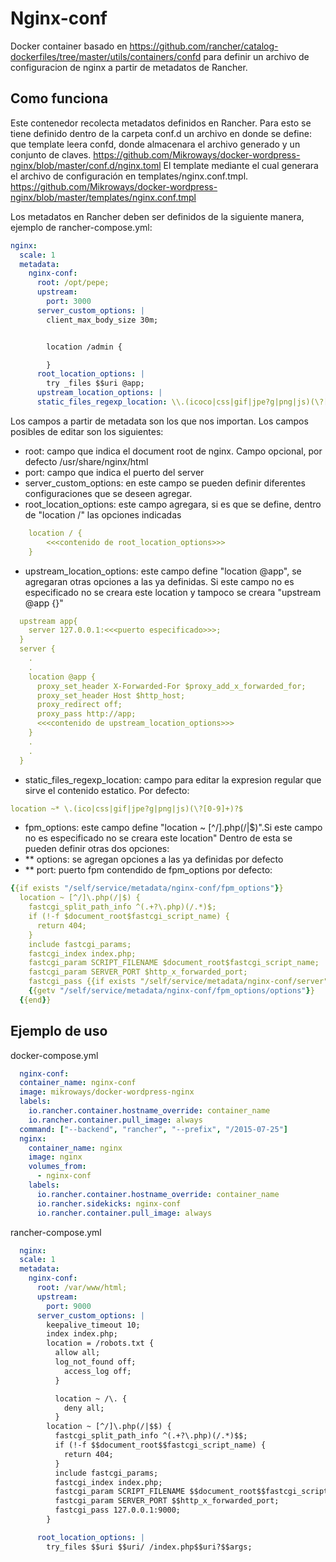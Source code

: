 # Nginx-conf
Docker container basado en https://github.com/rancher/catalog-dockerfiles/tree/master/utils/containers/confd para definir un archivo de configuracion de nginx a partir de metadatos de Rancher.

## Como funciona
Este contenedor recolecta metadatos definidos en Rancher. Para esto se tiene definido dentro de la carpeta conf.d un archivo en donde se define: que template leera confd, donde almacenara el archivo generado y un conjunto de claves. https://github.com/Mikroways/docker-wordpress-nginx/blob/master/conf.d/nginx.toml 
El template mediante el cual generara el archivo de configuración en templates/nginx.conf.tmpl. https://github.com/Mikroways/docker-wordpress-nginx/blob/master/templates/nginx.conf.tmpl


Los metadatos en Rancher deben ser definidos de la siguiente manera, ejemplo de rancher-compose.yml:

```yml
nginx:
  scale: 1
  metadata:
    nginx-conf:
      root: /opt/pepe;
      upstream:
        port: 3000
      server_custom_options: |
        client_max_body_size 30m;


        location /admin {

        }
      root_location_options: |
        try _files $$uri @app;
      upstream_location_options: |
      static_files_regexp_location: \\.(icoco|css|gif|jpe?g|png|js)(\?[0-9]+)$$
```
Los campos a partir de metadata son los que nos importan.
Los campos posibles de editar son los siguientes:
* root: campo que indica el document root de nginx. Campo opcional, por defecto /usr/share/nginx/html
* port: campo que indica el puerto del server
* server_custom_options: en este campo se pueden definir diferentes configuraciones que se deseen agregar.
* root_location_options: este campo agregara, si es que se define, dentro de "location /" las opciones indicadas
```yml
    location / {
        <<<contenido de root_location_options>>>
    }
```
* upstream_location_options: este campo define "location @app", se agregaran otras opciones a las ya definidas. Si este campo no es especificado no se creara este location y tampoco se creara "upstream @app {}"
```yml
  upstream app{
    server 127.0.0.1:<<<puerto especificado>>>;
  }
  server {
    .
    .
    location @app {
      proxy_set_header X-Forwarded-For $proxy_add_x_forwarded_for;
      proxy_set_header Host $http_host;
      proxy_redirect off;
      proxy_pass http://app;
      <<<contenido de upstream_location_options>>>
    }
    .
    .
  }  
```
* static_files_regexp_location: campo para editar la expresion regular que sirve el contenido estatico. Por defecto:
```yml
location ~* \.(ico|css|gif|jpe?g|png|js)(\?[0-9]+)?$
```
* fpm_options: este campo define "location ~ [^/]\.php(/|$)".Si este campo no es especificado no se creara este location"
Dentro de esta se pueden definir otras dos opciones:
* ** options: se agregan opciones a las ya definidas por defecto
* ** port: puerto fpm
contendido de fpm_options por defecto:
```yml
{{if exists "/self/service/metadata/nginx-conf/fpm_options"}}
  location ~ [^/]\.php(/|$) {
    fastcgi_split_path_info ^(.+?\.php)(/.*)$;
    if (!-f $document_root$fastcgi_script_name) {
      return 404;
    }
    include fastcgi_params;
    fastcgi_index index.php;
    fastcgi_param SCRIPT_FILENAME $document_root$fastcgi_script_name;
    fastcgi_param SERVER_PORT $http_x_forwarded_port;
    fastcgi_pass {{if exists "/self/service/metadata/nginx-conf/server"}}{{getv "/self/service/metadata/nginx-conf/server"}}{{else}}127.0.0.1{{end}}:{{if exists "/self/service/metadata/nginx-conf/fpm_options/port"}}{{getv "/self/service/metadata/nginx-conf/fpm_options/port"}}{{else}}{{9000}}{{end}};
    {{getv "/self/service/metadata/nginx-conf/fpm_options/options"}}
  {{end}}
```
## Ejemplo de uso

docker-compose.yml
```yml
  nginx-conf:
  container_name: nginx-conf
  image: mikroways/docker-wordpress-nginx
  labels:
    io.rancher.container.hostname_override: container_name
    io.rancher.container.pull_image: always
  command: ["--backend", "rancher", "--prefix", "/2015-07-25"]
  nginx:
    container_name: nginx
    image: nginx
    volumes_from:
      - nginx-conf
    labels:
      io.rancher.container.hostname_override: container_name
      io.rancher.sidekicks: nginx-conf
      io.rancher.container.pull_image: always
```

rancher-compose.yml
```yml
  nginx:
  scale: 1
  metadata:
    nginx-conf:
      root: /var/www/html;
      upstream:
        port: 9000
      server_custom_options: |
        keepalive_timeout 10;
        index index.php;
        location = /robots.txt {
          allow all;
          log_not_found off;
            access_log off;
          }

          location ~ /\. {
            deny all;
          }
        location ~ [^/]\.php(/|$$) {
          fastcgi_split_path_info ^(.+?\.php)(/.*)$$;
          if (!-f $$document_root$$fastcgi_script_name) {
            return 404;
          }
          include fastcgi_params;
          fastcgi_index index.php;
          fastcgi_param SCRIPT_FILENAME $$document_root$$fastcgi_script_name;
          fastcgi_param SERVER_PORT $$http_x_forwarded_port;
          fastcgi_pass 127.0.0.1:9000;
        }

      root_location_options: |
        try_files $$uri $$uri/ /index.php$$uri?$$args;
```

